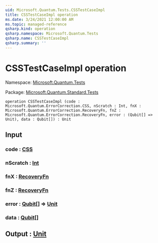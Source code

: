 ```yaml
---
uid: Microsoft.Quantum.Tests.CSSTestCaseImpl
title: CSSTestCaseImpl operation
ms.date: 3/24/2021 12:00:00 AM
ms.topic: managed-reference
qsharp.kind: operation
qsharp.namespace: Microsoft.Quantum.Tests
qsharp.name: CSSTestCaseImpl
qsharp.summary: ''
---
```


# CSSTestCaseImpl operation

Namespace: [Microsoft.Quantum.Tests](xref:Microsoft.Quantum.Tests)

Package: [Microsoft.Quantum.Standard.Tests](https://nuget.org/packages/Microsoft.Quantum.Standard.Tests)




```qsharp
operation CSSTestCaseImpl (code : Microsoft.Quantum.ErrorCorrection.CSS, nScratch : Int, fnX : Microsoft.Quantum.ErrorCorrection.RecoveryFn, fnZ : Microsoft.Quantum.ErrorCorrection.RecoveryFn, error : (Qubit[] => Unit), data : Qubit[]) : Unit
```


## Input

### code : [CSS](xref:Microsoft.Quantum.ErrorCorrection.CSS)




### nScratch : [Int](xref:microsoft.quantum.lang-ref.int)




### fnX : [RecoveryFn](xref:Microsoft.Quantum.ErrorCorrection.RecoveryFn)




### fnZ : [RecoveryFn](xref:Microsoft.Quantum.ErrorCorrection.RecoveryFn)




### error : [Qubit](xref:microsoft.quantum.lang-ref.qubit)[] => [Unit](xref:microsoft.quantum.lang-ref.unit) 




### data : [Qubit](xref:microsoft.quantum.lang-ref.qubit)[]





## Output : [Unit](xref:microsoft.quantum.lang-ref.unit)

